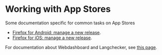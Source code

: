 # Working with App Stores

Some documentation specific for common tasks on App Stores
* [Firefox for Android: manage a new release](new_release_android.md).
* [Firefox for iOS: manage a new release](new_release_ios.md).

For documentation about Webdashboard and Langchecker, see [this page](../../tools/webdashboards/README.md).
